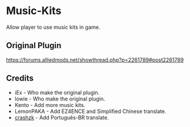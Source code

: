 # Music-Kits
Allow player to use music kits in game.

## Original Plugin
https://forums.alliedmods.net/showthread.php?p=2261789#post2261789

## Credits
- iEx - Who make the original plugin.
- lowie - Who make the original plugin.
- Kento - Add more music kits.
- LemonPAKA - Add EZ4ENCE and Simplified Chinese translate.
- [crashzk](https://github.com/paulocrash) - Add Português-BR translate.
